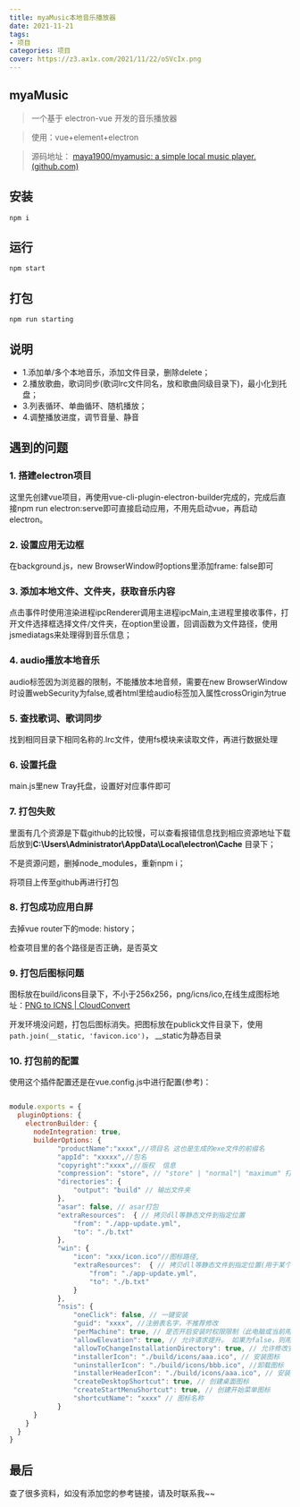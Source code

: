 ```yaml
---
title: myaMusic本地音乐播放器
date: 2021-11-21
tags:
- 项目
categories: 项目
cover: https://z3.ax1x.com/2021/11/22/oSVcIx.png
---
```


## myaMusic

> 一个基于 electron-vue 开发的音乐播放器

> 使用：vue+element+electron

> 源码地址： [maya1900/myamusic: a simple local music player. (github.com)](https://github.com/maya1900/myamusic)

## 安装

```
npm i
```

## 运行

```
npm start
```

## 打包

```
npm run starting
```

## 说明

-   1.添加单/多个本地音乐，添加文件目录，删除delete；
-   2.播放歌曲，歌词同步(歌词lrc文件同名，放和歌曲同级目录下)，最小化到托盘；
-   3.列表循环、单曲循环、随机播放；
-   4.调整播放进度，调节音量、静音


## 遇到的问题

### 1. 搭建electron项目

这里先创建vue项目，再使用vue-cli-plugin-electron-builder完成的，完成后直接npm run electron:serve即可直接启动应用，不用先启动vue，再启动electron。

### 2. 设置应用无边框

在background.js，new BrowserWindow时options里添加frame: false即可

### 3. 添加本地文件、文件夹，获取音乐内容

点击事件时使用渲染进程ipcRenderer调用主进程ipcMain,主进程里接收事件，打开文件选择框选择文件/文件夹，在option里设置，回调函数为文件路径，使用jsmediatags来处理得到音乐信息；

### 4. audio播放本地音乐

audio标签因为浏览器的限制，不能播放本地音频，需要在new BrowserWindow时设置webSecurity为false,或者html里给audio标签加入属性crossOrigin为true

### 5. 查找歌词、歌词同步

找到相同目录下相同名称的.lrc文件，使用fs模块来读取文件，再进行数据处理

### 6. 设置托盘

main.js里new Tray托盘，设置好对应事件即可

### 7. 打包失败

里面有几个资源是下载github的比较慢，可以查看报错信息找到相应资源地址下载后放到**C:\Users\Administrator\AppData\Local\electron\Cache** 目录下；

不是资源问题，删掉node_modules，重新npm i；

将项目上传至github再进行打包

### 8. 打包成功应用白屏

去掉vue router下的mode: history；

检查项目里的各个路径是否正确，是否英文

### 9. 打包后图标问题

图标放在build/icons目录下，不小于256x256，png/icns/ico,在线生成图标地址：[PNG to ICNS | CloudConvert](https://cloudconvert.com/png-to-icns)

开发环境没问题，打包后图标消失。把图标放在publick文件目录下，使用```path.join(__static, 'favicon.ico')```， __static为静态目录

### 10.  打包前的配置

使用这个插件配置还是在vue.config.js中进行配置(参考)：

```js

module.exports = {
  pluginOptions: {
    electronBuilder: {
      nodeIntegration: true,
      builderOptions: {
            "productName":"xxxx",//项目名 这也是生成的exe文件的前缀名
            "appId": "xxxxx",//包名  
            "copyright":"xxxx",//版权  信息
            "compression": "store", // "store" | "normal"| "maximum" 打包压缩情况(store 相对较快)，store 39749kb, maximum 39186kb
            "directories": {
                "output": "build" // 输出文件夹
            }, 
            "asar": false, // asar打包
            "extraResources":  { // 拷贝dll等静态文件到指定位置
                "from": "./app-update.yml",
                "to": "./b.txt"
            },
            "win": {  
                "icon": "xxx/icon.ico"//图标路径,
                "extraResources":  { // 拷贝dll等静态文件到指定位置(用于某个系统配置)
                    "from": "./app-update.yml",
                    "to": "./b.txt"
                }
            },
            "nsis": {
                "oneClick": false, // 一键安装
                "guid": "xxxx", //注册表名字，不推荐修改
                "perMachine": true, // 是否开启安装时权限限制（此电脑或当前用户）
                "allowElevation": true, // 允许请求提升。 如果为false，则用户必须使用提升的权限重新启动安装程序。
                "allowToChangeInstallationDirectory": true, // 允许修改安装目录
                "installerIcon": "./build/icons/aaa.ico", // 安装图标
                "uninstallerIcon": "./build/icons/bbb.ico", //卸载图标
                "installerHeaderIcon": "./build/icons/aaa.ico", // 安装时头部图标
                "createDesktopShortcut": true, // 创建桌面图标
                "createStartMenuShortcut": true, // 创建开始菜单图标
                "shortcutName": "xxxx" // 图标名称
            }
      }
    }
  }
}
```


## 最后

查了很多资料，如没有添加您的参考链接，请及时联系我~~
